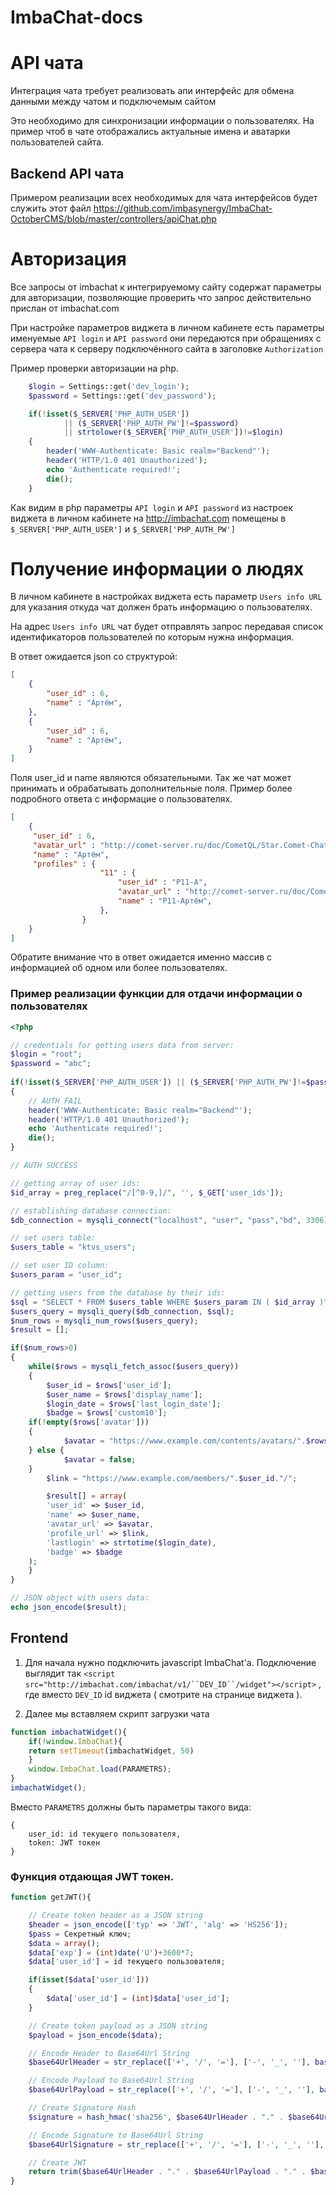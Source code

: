 # ImbaChat-docs


# API чата

Интеграция чата требует реализовать апи интерфейс для обмена данными между чатом и подключемым сайтом

Это необходимо для синхронизации информации о пользователях. На пример чтоб в чате отображались актуальные имена и аватарки пользователей сайта.


## Backend API чата

Примером реализации всех необходимых для чата интерфейсов будет служить этот файл https://github.com/imbasynergy/ImbaChat-OctoberCMS/blob/master/controllers/apiChat.php

# Авторизация

Все запросы от imbachat к интегрируемому сайту содержат параметры для авторизации, позволяющие проверить что запрос действительно прислан от imbachat.com

При настройке параметров виджета в личном кабинете есть параметры именуемые `API login` и `API password` они передаются при обращениях с сервера чата к серверу подключённого сайта в заголовке `Authorization`

Пример проверки авторизации на php.
```php
    $login = Settings::get('dev_login');
    $password = Settings::get('dev_password');

    if(!isset($_SERVER['PHP_AUTH_USER'])
            || ($_SERVER['PHP_AUTH_PW']!=$password) 
            || strtolower($_SERVER['PHP_AUTH_USER'])!=$login)
    {
        header('WWW-Authenticate: Basic realm="Backend"');
        header('HTTP/1.0 401 Unauthorized');
        echo 'Authenticate required!';
        die();
    }
```

Как видим в php параметры `API login` и `API password` из настроек виджета в личном кабинете на http://imbachat.com помещены в `$_SERVER['PHP_AUTH_USER']` и `$_SERVER['PHP_AUTH_PW']`


# Получение информации о людях

В личном кабинете в настройках виджета есть параметр `Users info URL` для указания откуда чат должен брать информацию о пользователях.
 
На адрес `Users info URL` чат будет отправлять запрос передавая список идентификаторов пользователей по которым нужна информация.

В ответ ожидается json со структурой:
```json
[
    {
        "user_id" : 6,
        "name" : "Артём",
    },
    {
        "user_id" : 6,
        "name" : "Артём",
    }
]
```

Поля user_id и name являются обязательными. Так же чат может принимать и обрабатывать дополнительные поля. 
Пример более подробного ответа с информацие о пользователях.

```json
[
    {
     "user_id" : 6,
     "avatar_url" : "http://comet-server.ru/doc/CometQL/Star.Comet-Chat/img/avatar0.png",
     "name" : "Артём",
     "profiles" : {
                    "11" : {
                        "user_id" : "P11-A",
                        "avatar_url" : "http://comet-server.ru/doc/CometQL/Star.Comet-Chat/img/avatar0.png",
                        "name" : "P11-Артём",
                    },
                }
    }
]
```

Обратите внимание что в ответ ожидается именно массив с информацией об одном или более пользователях.

### Пример реализации функции для отдачи информации о пользователях

```php
<?php

// credentials for getting users data from server:
$login = "root";
$password = "abc";
 
if(!isset($_SERVER['PHP_AUTH_USER']) || ($_SERVER['PHP_AUTH_PW']!=$password) || strtolower($_SERVER['PHP_AUTH_USER'])!=$login)
{
    // AUTH FAIL
    header('WWW-Authenticate: Basic realm="Backend"');
    header('HTTP/1.0 401 Unauthorized');
    echo 'Authenticate required!';
    die();
}

// AUTH SUCCESS

// getting array of user ids:
$id_array = preg_replace("/[^0-9,]/", '', $_GET['user_ids']);

// establishing database connection:
$db_connection = mysqli_connect("localhost", "user", "pass","bd", 3306);

// set users table:
$users_table = "ktvs_users";

// set user ID column:
$users_param = "user_id";

// getting users from the database by their ids:
$sql = "SELECT * FROM $users_table WHERE $users_param IN ( $id_array )";
$users_query = mysqli_query($db_connection, $sql);
$num_rows = mysqli_num_rows($users_query);
$result = [];

if($num_rows>0)
{
    while($rows = mysqli_fetch_assoc($users_query))
    {
        $user_id = $rows['user_id'];
        $user_name = $rows['display_name'];
        $login_date = $rows['last_login_date'];
        $badge = $rows['custom10'];
	if(!empty($rows['avatar']))
	{
        	$avatar = "https://www.example.com/contents/avatars/".$rows['avatar'];
	} else {
        	$avatar = false;
	}
        $link = "https://www.example.com/members/".$user_id."/";

        $result[] = array(
		'user_id' => $user_id,
		'name' => $user_name,
		'avatar_url' => $avatar,
		'profile_url' => $link, 
		'lastlogin' => strtotime($login_date),
		'badge' => $badge
	);
    }
}

// JSON object with users data:
echo json_encode($result);
```

## Frontend

1. Для начала нужно подключить javascript ImbaChat'а. Подключение выглядит так `<script src="http://imbachat.com/imbachat/v1/``DEV_ID``/widget"></script>`
, где вместо `DEV_ID` id виджета ( смотрите на странице виджета ).

2. Далее мы вставляем скрипт загрузки чата
```javascript
function imbachatWidget(){
    if(!window.ImbaChat){
	return setTimeout(imbachatWidget, 50)
    }
    window.ImbaChat.load(PARAMETRS);
}
imbachatWidget();
```
Вместо `PARAMETRS` должны быть параметры такого вида:
```
{
	user_id: id текущего пользователя,
	token: JWT токен
}
```

### Функция отдающая JWT токен.
```php
function getJWT(){

	// Create token header as a JSON string
	$header = json_encode(['typ' => 'JWT', 'alg' => 'HS256']);
	$pass = Секретный ключ;
	$data = array();
	$data['exp'] = (int)date('U')+3600*7;
	$data['user_id'] = id текущего пользователя;

	if(isset($data['user_id']))
	{
	    $data['user_id'] = (int)$data['user_id'];
	}

	// Create token payload as a JSON string
	$payload = json_encode($data);

	// Encode Header to Base64Url String
	$base64UrlHeader = str_replace(['+', '/', '='], ['-', '_', ''], base64_encode($header));

	// Encode Payload to Base64Url String
	$base64UrlPayload = str_replace(['+', '/', '='], ['-', '_', ''], base64_encode($payload));

	// Create Signature Hash
	$signature = hash_hmac('sha256', $base64UrlHeader . "." . $base64UrlPayload, $pass, true);

	// Encode Signature to Base64Url String
	$base64UrlSignature = str_replace(['+', '/', '='], ['-', '_', ''], base64_encode($signature));

	// Create JWT
	return trim($base64UrlHeader . "." . $base64UrlPayload . "." . $base64UrlSignature);
}
```
